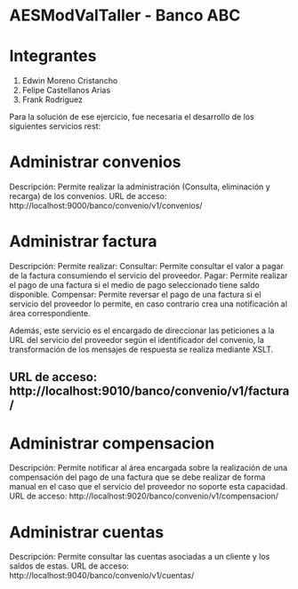 # AESModValTaller - Banco ABC

# Integrantes
1. Edwin Moreno Cristancho
2. Felipe Castellanos Arias
3. Frank Rodriguez


Para la solución de ese ejercicio, fue necesaria el desarrollo de los siguientes servicios rest:

# Administrar convenios
Descripción: Permite realizar la administración (Consulta, eliminación y recarga) de los convenios.
URL de acceso: http://localhost:9000/banco/convenio/v1/convenios/ 

# Administrar factura
Descripción: Permite realizar:
   Consultar: Permite consultar el valor a pagar de la factura consumiendo el servicio del proveedor.
   Pagar: Permite realizar el pago de una factura si el medio de pago seleccionado tiene saldo disponible.
   Compensar: Permite reversar el pago de una factura si el servicio del proveedor lo permite, en caso contrario crea una notificación al área correspondiente.
   
Además, este servicio es el encargado de direccionar las peticiones a la URL del servicio del proveedor según el identificador del convenio, la transformación de los mensajes de respuesta se realiza mediante XSLT.
## URL de acceso: http://localhost:9010/banco/convenio/v1/factura/ 

# Administrar compensacion
Descripción: Permite notificar al área encargada sobre la realización de una compensación del pago de una factura que se debe realizar de forma manual en el caso que el servicio del proveedor no soporte esta capacidad.
URL de acceso: http://localhost:9020/banco/convenio/v1/compensacion/ 

# Administrar cuentas
Descripción: Permite consultar las cuentas asociadas a un cliente y los saldos de estas.
URL de acceso: http://localhost:9040/banco/convenio/v1/cuentas/
